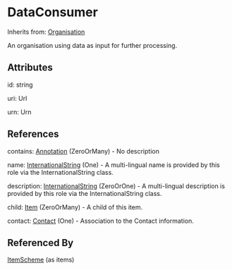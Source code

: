 
# DataConsumer

Inherits from: [Organisation](Organisation.md)



An organisation using data as input for further processing.

## Attributes

id: string

uri: Url

urn: Urn



## References

contains: [Annotation](../Base/Annotation.md) (ZeroOrMany) - No description

name: [InternationalString](../Base/InternationalString.md) (One) - A multi-lingual name is provided by this role via the InternationalString class.

description: [InternationalString](../Base/InternationalString.md) (ZeroOrOne) - A multi-lingual description is provided by this role via the InternationalString class.

child: [Item](../Base/Item.md) (ZeroOrMany) - A child of this item.

contact: [Contact](Contact.md) (One) - Association to the Contact information.



## Referenced By

[ItemScheme](../Base/ItemScheme.md) (as items)


